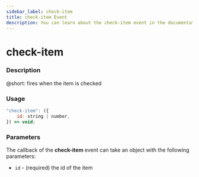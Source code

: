 ```yaml
---
sidebar_label: check-item
title: check-item Event
description: You can learn about the check-item event in the documentation of the DHTMLX JavaScript To Do List library. Browse developer guides and API reference, try out code examples and live demos, and download a free 30-day evaluation version of DHTMLX To Do List.
---
```


# check-item

### Description

@short: fires when the item is checked

### Usage

~~~js
"check-item": ({
    id: string | number,
}) => void;
~~~

### Parameters

The callback of the **check-item** event can take an object with the following parameters:

- `id` - (required) the id of the item